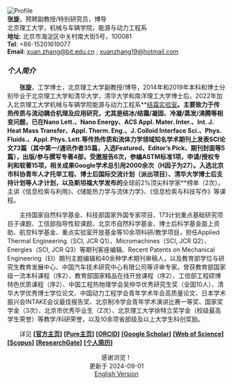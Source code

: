 ![Profile](https://note.youdao.com/yws/api/personal/file/WEB43b0f46a5beb8be7304945d2247e35f4?method=download&shareKey=6a6ca9ceb3e81395e1e0ed71dc81ea62)  
**张旋**，预聘副教授/特别研究员，博导  
北京理工大学，机械与车辆学院，能源与动力工程系   
**地址**: 北京市海淀区中关村南大街5号，100081   
**Tel**: +86-15201619077  
**Email**: [<u>xuan.zhang@bit.edu.cn</u>](mailto:xuan.zhang@bit.edu.cn) ; [<u>xuanzhang19@hotmail.com</u>](mailto:xuanzhang19@hotmail.com)  

### ***个人简介***  
&emsp;&emsp;**张旋**，工学博士，北京理工大学副教授/博导，2014年和2019年本科和博士分别毕业于北京理工大学和清华大学，清华大学和南洋理工大学博士后，2022年加入北京理工大学机械与车辆学院能源与动力工程系**[<u>结霜实验室</u>](https://www.x-mol.com/groups/FrostLab)**。主要致力于传热传质与流动耦合机理及应用研究，尤其是结冰/结霜/凝固、冷凝/蒸发/沸腾等相变问题，已在Nano Lett.、Nano Energy、ACS Appl. Mater. Inter.、Int. J. Heat Mass Transfer、Appl. Therm. Eng.、J. Colloid Interface Sci.、Phys. Fluids.、Appl. Phys. Lett.等传热传质和流体力学领域知名学术期刊上发表SCI论文73篇（其中第一/通讯作者35篇，入选Featured、Editor’s Pick、期刊封面等5篇），出版/参与撰写专著4部，受邀报告6次，参编ASTM标准1项，申请/授权专利和软著15项，相关成果Google学术总引用2000余次（H因子为27）。入选北京市科协青年人才托举工程、博士后国际交流计划（派出项目）、清华大学博士后支持计划等人才计划，以及斯坦福大学发布的**全球前2%顶尖科学家**榜单（2次）。主讲《信息检索与利用》、《储能热力学与流体力学》、《信息检索与科技写作》等课程。  

&emsp;&emsp;主持国家自然科学基金、科技部国家外国专家项目、173计划重点基础研究项目子课题、工信部指导性软课题、北京市自然科学基金、博士后科学基金面上资助、航空科学基金、重点实验室开放基金等10余项科研/教学项目，担任Applied Thermal Engineering（SCI, JCR Q1）、Micromachines（SCI, JCR Q2）、Energies（SCI, JCR Q3）等期刊客座编辑、Recent Patents on Mechanical Engineering（EI）期刊主题编辑和40余种学术期刊审稿人，以及教育部学位与研究生教育发展中心、中国汽车技术研究中心有限公司等评审专家。曾获教育部国家级一流本科课程（序2）、教育部国家精品在线开放课程（序2）、工信部工程硕博特色优质课程（序2）、中国工程热物理学会吴仲华优秀研究生奖（全国10人）、清华大学优秀博士学位论文、中国动力工程学会青年学术年会高质量论文、日本学术振兴会INTAKE会议最佳报告奖、北京制冷学会青年学术演讲比赛一等奖、国家奖学金（3次）、北京市优秀毕业生（2次）、北京理工大学徐特立奖学金（校级最高学生荣誉）等教学/科研荣誉，以及10余项省部级及以上大学生科创奖励。  

&emsp;&emsp;详见 **[[<u>官方主页</u>](https://me.bit.edu.cn/szdw/jsml/rnydlgcx/zlydwgcyjs/fgjzc10/8a4feae1bc944c2eb6d859ead210573c.htm)]**  **[[<u>Pure主页</u>](https://pure.bit.edu.cn/zh/persons/xuan-zhang)]**  **[[<u>ORCID</u>](https://orcid.org/0000-0002-4999-7361)]**  **[[<u>Google Scholar</u>](https://scholar.google.com/citations?user=ebuOVAIAAAAJ)]** **[[<u>Web of Science</u>](https://publons.com/researcher/AAB-1249-2020)]** **[[<u>Scopus</u>](https://www.scopus.com/authid/detail.uri?authorId=57142969300)]** **[[<u>ResearchGate</u>](https://www.researchgate.net/profile/Xuan-Zhang-25)]** **[[<u>个人简历</u>](https://www.jianguoyun.com/p/DXKBGGsQpsj_Bxj5o9gD)]**  

<p align="center"> 感谢浏览！ <br /> 
更新于 2024-09-01 <br /> 
<a href="https://en.xuanzhang.online"> English Version </a> </p> 
